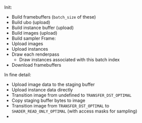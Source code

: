 Init:
* Build framebuffers (`batch_size` of these)
* Build ubo (upload)
* Build instance buffer (upload)
* Build images (upload)
* Build sampler
Frame:
* Upload images
* Upload instances
* Draw each renderpass
    * Draw instances associated with this batch index
* Download framebuffers


In fine detail:
* Upload image data to the staging buffer
* Upload instance data directly
* Transition image from undefined to `TRANSFER_DST_OPTIMAL`
* Copy staging buffer bytes to image
* Transition image from `TRANSFER_DST_OPTIMAL` to `SHADER_READ_ONLY_OPTIMAL` (with access masks for sampling)
* 
